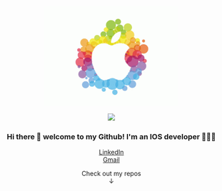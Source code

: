 <p align="center">
  <img width="300" src="https://github.com/DmytroHorodyskyi/DmytroHorodyskyi/blob/main/Light%20mode%20Apple%20logo.gif#gh-light-mode-only">
</p>
<p align="center">
  <img width="300" src="https://github.com/DmytroHorodyskyi/DmytroHorodyskyi/blob/main/Dark%20mode%20Apple%20logo.gif#gh-dark-mode-only">
</p>

<h3 align="center">Hi there 👋  welcome to my Github! I'm an IOS developer 🧑🏻‍💻</h3>

<p align="center">
  <a href="https://www.linkedin.com/in/dmytro-horodyskyi-176376241/">LinkedIn</a> <br>
  <a href="mailto:dimagorodiskij@gmail.com">Gmail</a>
</p>
  
<p align="center">
  Check out my repos <br>
   ↓
</p>
